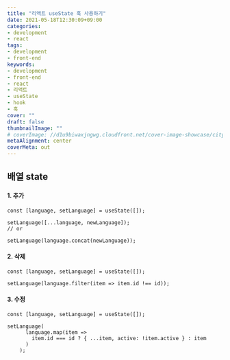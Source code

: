 ```yaml
---
title: "리액트 useState 훅 사용하기"
date: 2021-05-18T12:30:09+09:00
categories: 
- development
- react
tags: 
- development
- front-end
keywords: 
- development
- front-end
- react
- 리액트
- useState
- hook
- 훅
cover: ""
draft: false
thumbnailImage: ""
# coverImage: //d1u9biwaxjngwg.cloudfront.net/cover-image-showcase/city.jpg
metaAlignment: center
coverMeta: out
---
```


## 배열 state 

#### 1\. 추가

```
const [language, setLanguage] = useState([]);

setLanguage([...language, newLanguage]);
// or

setLanguage(language.concat(newLanguage));
```

#### 2\. 삭제

```
const [language, setLanguage] = useState([]);

setLanguage(language.filter(item => item.id !== id));
```

#### 3\. 수정

```
const [language, setLanguage] = useState([]);

setLanguage(
      language.map(item =>
        item.id === id ? { ...item, active: !item.active } : item
      )
    );
```